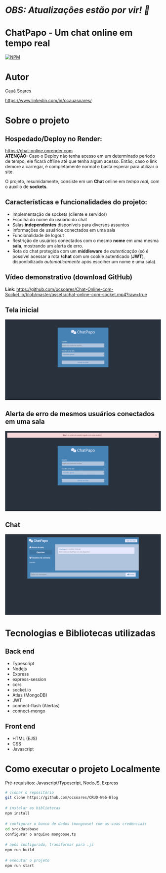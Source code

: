 # *OBS: Atualizações estão por vir! 🔨*

# **ChatPapo** - Um chat online em tempo real
[![NPM](https://img.shields.io/npm/l/react)](https://github.com/neliocursos/exemplo-readme/blob/main/LICENSE) 

# Autor

Cauã Soares

https://www.linkedin.com/in/ocauasoares/

# Sobre o projeto

## Hospedado/Deploy no Render:
https://chat-online.onrender.com <br>
**ATENÇÃO:** Caso o Deploy não tenha acesso em um determinado período de tempo, ele ficará offline até que tenha algum acesso. Então, caso o link demore a carregar, é completamente normal e basta esperar para utilizar o site.

O projeto, resumidamente, consiste em um **Chat** online em *tempo real*, com o auxílio de **sockets**.

## Características e funcionalidades do projeto:
- Implementação de sockets (cliente e servidor)
- Escolha do nome do usuário do chat
- Salas **independentes** disponíveis para diversos assuntos
- Informações de usuários conectados em uma sala
- Funcionalidade de logout
- Restrição de usuários conectados com o mesmo **nome** em uma mesma **sala**, mostrando um alerta de erro.
- Rota do chat protegida com um **middleware** de *autenticação* (só é possível acessar a rota **/chat** com um cookie autenticado (**JWT**), disponibilizado *automaticamente* após escolher um nome e uma sala).

## Vídeo demonstrativo (download GitHub)
**Link**: https://github.com/ocsoares/Chat-Online-com-Socket.io/blob/master/assets/chat-online-com-socket.mp4?raw=true

## Tela inicial
![Tela inicial](https://raw.githubusercontent.com/ocsoares/Chat-Online-com-Socket.io/master/assets/home.jpg)

## Alerta de erro de mesmos usuários conectados em uma sala
![Alerta erro usuários](https://raw.githubusercontent.com/ocsoares/Chat-Online-com-Socket.io/master/assets/alerta-erro-usuarios.jpg)

## Chat
![Chat](https://raw.githubusercontent.com/ocsoares/Chat-Online-com-Socket.io/master/assets/chat.jpg)

# Tecnologias e Bibliotecas utilizadas
## Back end
- Typescript
- Nodejs
- Express
- express-session
- cors
- socket.io
- Atlas (MongoDB)
- JWT
- connect-flash (Alertas)
- connect-mongo

## Front end
- HTML (EJS)
- CSS
- Javascript

# Como executar o projeto **Localmente**

Pré-requisitos: Javascript/Typescript, NodeJS, Express

```bash
# clonar o repositório
git clone https://github.com/ocsoares/CRUD-Web-Blog

# instalar as bibliotecas
npm install

# configurar o banco de dados (mongoose) com as suas credenciais
cd src/database
configurar o arquivo mongoose.ts

# após configurado, transformar para .js
npm run build

# executar o projeto
npm run start
```